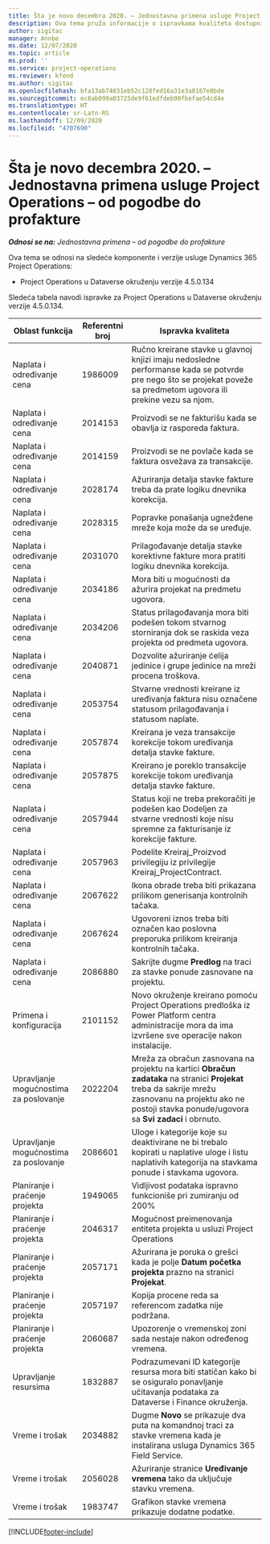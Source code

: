 ```yaml
---
title: Šta je novo decembra 2020. – Jednostavna primena usluge Project Operations – od pogodbe do profakture
description: Ova tema pruža informacije o ispravkama kvaliteta dostupnim u izdanju jednostavne primene usluge Project Operations za decembar 2020. – od pogodbe do profakture.
author: sigitac
manager: Annbe
ms.date: 12/07/2020
ms.topic: article
ms.prod: ''
ms.service: project-operations
ms.reviewer: kfend
ms.author: sigitac
ms.openlocfilehash: bfa13ab74031eb52c128fed16a31e3a8167e8bde
ms.sourcegitcommit: ec8ab099a03725de9f61edfdeb90fbefae54cd4e
ms.translationtype: HT
ms.contentlocale: sr-Latn-RS
ms.lasthandoff: 12/09/2020
ms.locfileid: "4707690"
---
```

# <a name="whats-new-december-2020---project-operations-lite-deployment---deal-to-proforma-invoicing"></a>Šta je novo decembra 2020. – Jednostavna primena usluge Project Operations – od pogodbe do profakture

_**Odnosi se na:** Jednostavna primena – od pogodbe do profakture_

Ova tema se odnosi na sledeće komponente i verzije usluge Dynamics 365 Project Operations:

  - Project Operations u Dataverse okruženju verzije 4.5.0.134 

Sledeća tabela navodi ispravke za Project Operations u Dataverse okruženju verzije 4.5.0.134.

| **Oblast funkcija** | **Referentni broj** | **Ispravka kvaliteta** |
| --- | --- | --- |
| Naplata i određivanje cena | 1986009 | Ručno kreirane stavke u glavnoj knjizi imaju nedosledne performanse kada se potvrde pre nego što se projekat poveže sa predmetom ugovora ili prekine vezu sa njom. |
| Naplata i određivanje cena | 2014153 | Proizvodi se ne fakturišu kada se obavlja iz rasporeda faktura. |
| Naplata i određivanje cena | 2014159 | Proizvodi se ne povlače kada se faktura osvežava za transakcije. |
| Naplata i određivanje cena | 2028174 | Ažuriranja detalja stavke fakture treba da prate logiku dnevnika korekcija. |
| Naplata i određivanje cena | 2028315 | Popravke ponašanja ugnežđene mreže koja može da se uređuje. |
| Naplata i određivanje cena | 2031070 | Prilagođavanje detalja stavke korektivne fakture mora pratiti logiku dnevnika korekcija. |
| Naplata i određivanje cena | 2034186 | Mora biti u mogućnosti da ažurira projekat na predmetu ugovora. |
| Naplata i određivanje cena | 2034206 | Status prilagođavanja mora biti podešen tokom stvarnog storniranja dok se raskida veza projekta od predmeta ugovora. |
| Naplata i određivanje cena | 2040871 | Dozvolite ažuriranje ćelija jedinice i grupe jedinice na mreži procena troškova. |
| Naplata i određivanje cena | 2053754 | Stvarne vrednosti kreirane iz uređivanja faktura nisu označene statusom prilagođavanja i statusom naplate. |
| Naplata i određivanje cena | 2057874 | Kreirana je veza transakcije korekcije tokom uređivanja detalja stavke fakture. |
| Naplata i određivanje cena | 2057875 | Kreirano je poreklo transakcije korekcije tokom uređivanja detalja stavke fakture. |
| Naplata i određivanje cena | 2057944 | Status koji ne treba prekoračiti je podešen kao Dodeljen za stvarne vrednosti koje nisu spremne za fakturisanje iz korekcije fakture. |
| Naplata i određivanje cena | 2057963 | Podelite Kreiraj\_Proizvod privilegiju iz privilegije Kreiraj\_ProjectContract. |
| Naplata i određivanje cena | 2067622 | Ikona obrade treba biti prikazana prilikom generisanja kontrolnih tačaka. |
| Naplata i određivanje cena | 2067624 | Ugovoreni iznos treba biti označen kao poslovna preporuka prilikom kreiranja kontrolnih tačaka. |
| Naplata i određivanje cena | 2086880 | Sakrijte dugme **Predlog** na traci za stavke ponude zasnovane na projektu. |
| Primena i konfiguracija | 2101152 | Novo okruženje kreirano pomoću Project Operations predloška iz Power Platform centra administracije mora da ima izvršene sve operacije nakon instalacije. |
|   Upravljanje mogućnostima za poslovanje | 2022204 | Mreža za obračun zasnovana na projektu na kartici **Obračun zadataka** na stranici **Projekat** treba da sakrije mrežu zasnovanu na projektu ako ne postoji stavka ponude/ugovora sa **Svi zadaci** i obrnuto. |
|   Upravljanje mogućnostima za poslovanje | 2086601 | Uloge i kategorije koje su deaktivirane ne bi trebalo kopirati u naplative uloge i listu naplativih kategorija na stavkama ponude i stavkama ugovora. |
| Planiranje i praćenje projekta | 1949065 | Vidljivost podataka ispravno funkcioniše pri zumiranju od 200% |
| Planiranje i praćenje projekta | 2046317 | Mogućnost preimenovanja entiteta projekta u usluzi Project Operations |
| Planiranje i praćenje projekta | 2057171 | Ažurirana je poruka o grešci kada je polje **Datum početka projekta** prazno na stranici **Projekat**. |
| Planiranje i praćenje projekta | 2057197 | Kopija procene reda sa referencom zadatka nije podržana. |
| Planiranje i praćenje projekta | 2060687 | Upozorenje o vremenskoj zoni sada nestaje nakon određenog vremena. |
| Upravljanje resursima | 1832887 | Podrazumevani ID kategorije resursa mora biti statičan kako bi se osiguralo ponavljanje učitavanja podataka za Dataverse i Finance okruženja. |
| Vreme i trošak | 2034882 | Dugme **Novo** se prikazuje dva puta na komandnoj traci za stavke vremena kada je instalirana usluga Dynamics 365 Field Service. |
| Vreme i trošak | 2056028 | Ažuriranje stranice **Uređivanje vremena** tako da uključuje stavku vremena. |
| Vreme i trošak | 1983747 | Grafikon stavke vremena prikazuje dodatne podatke. |


[!INCLUDE[footer-include](../../includes/footer-banner.md)]